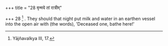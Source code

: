 +++
title = "28 मृन्मये तां रात्रीम्"

+++
28 [^10] . They should that night put milk and water in an earthen vessel into the open air with (the words), 'Deceased one, bathe here!'


[^10]:  Yājñavalkya III, 17.

